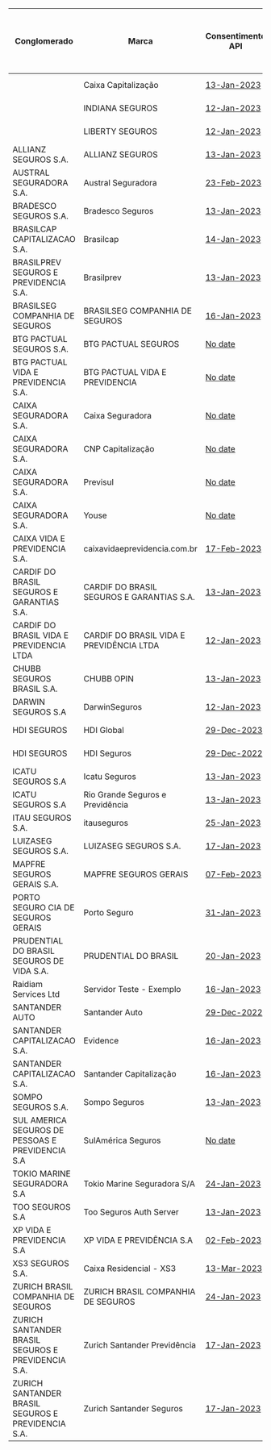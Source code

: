 |                         Conglomerado                          |                     Marca                     |                                                                                                                 Consentimento API                                                                                                                  |                                                                                                                                                     Dados Cadastrais (PF) API                                                                                                                                                     |                                                                                                                                                      Dados Cadastrais (PJ) API                                                                                                                                                      |                                                                                                                         Resources API                                                                                                                         | Aceitação e Sucursal no exterior API | Riscos Financeiros API |                                                                                                                              Patrimonial API                                                                                                                              | Responsabilidade API |
|----------------------------------------------------|-------------------------------------------|------------------------------------------------------------------------------------------------------------------------------------------------------------------------------------------------------------------------------------|-----------------------------------------------------------------------------------------------------------------------------------------------------------------------------------------------------------------------------------------------------------------------------------------------------------|-------------------------------------------------------------------------------------------------------------------------------------------------------------------------------------------------------------------------------------------------------------------------------------------------------------|---------------------------------------------------------------------------------------------------------------------------------------------------------------------------------------------------------------------------------------------------|---|---|-------------------------------------------------------------------------------------------------------------------------------------------------------------------------------------------------------------------------------------------------------------|---|
|                                                    | Caixa Capitalização                       | [13-Jan-2023](https://github.com/br-openinsurance/Conformance/blob/main/submissions/functional/consents/1.0.0/38155804_Caixa%20Capitalização%20Auth%20Server%20v1.0.0_consents_v1_13-01-2023.zip)                                  | [24-Feb-2023](https://github.com/br-openinsurance/Conformance/blob/09cfe671c22f381d955bab1666a6fe62165542a5/submissions/functional/personal/1.0.0/38155804_Caixa%20Capitaliza%C3%A7%C3%A3o%20Auth%20Server%20v1.0.0_personal_v1_24-02-2023.zip)                                                           |                                                                                                                                                                                                                                                                                                             | [13-Jan-2023](https://github.com/br-openinsurance/Conformance/blob/main/submissions/functional/resources/1.0.0/38155804_Caixa%20Capitalização%20Auth%20Server%20v1.0.0_resources_v1_13-01-2023.zip)                                               |   |   |                                                                                                                                                                                                                                                             |   |
|                                                    | INDIANA SEGUROS                           | [12-Jan-2023](https://github.com/br-openinsurance/Conformance/blob/main/submissions/functional/consents/1.0.0/61100145_%20IndianaSeguros_consents_v1_12-01-2023.zip)                                                               | [No date](https://github.com/br-openinsurance/Conformance/blob/main/submissions/functional/personal/1.0.0/61100145_IndianaSeguros-CustomerPersonal-v1_personal_v1_08-03-2023.zip)                                                                                                                         |                                                                                                                                                                                                                                                                                                             | [12-Jan-2023](https://github.com/br-openinsurance/Conformance/blob/main/submissions/functional/resources/1.0.0/61100145_%20IndianaSeguros_resources_v1_12-01-2023.zip)                                                                            |   |   |                                                                                                                                                                                                                                                             |   |
|                                                    | LIBERTY SEGUROS                           | [12-Jan-2023](https://github.com/br-openinsurance/Conformance/blob/main/submissions/functional/consents/1.0.0/61550141_LibertySeguros_consents_v1_12-01-2023.zip)                                                                  | [01-Mar-2023](https://github.com/br-openinsurance/Conformance/blob/1835581bd55cb2a04ce86501e7059b1f43c4b425/submissions/functional/personal/1.0.0/61550141_LibertySeguros-CustomerPersonal-v1_personal_v1_01-03-2023.zip)                                                                                 |                                                                                                                                                                                                                                                                                                             | [12-Jan-2023](https://github.com/br-openinsurance/Conformance/blob/main/submissions/functional/resources/1.0.0/61550141_LibertySeguros_resources_v1_12-01-2023.zip)                                                                               |   |   | [08-Mar-2023](https://github.com/br-openinsurance/Conformance/blob/main/submissions/functional/patrimonial/1.0.0/61550141_LibertySeguros%20Patrimonial%20v1_patrimonial_v1-RL-CR-CC-RNRO-LC-RE-RD-GE_08-03-2023.zip)                                        |   |
| ALLIANZ SEGUROS S.A.                               | ALLIANZ SEGUROS                           | [13-Jan-2023](https://github.com/br-openinsurance/Conformance/blob/main/submissions/functional/consents/1.0.0/61573796_Nexus%20for%20Open%20Insurance%20as%20of%20December%202022_consents_v1_13-01-2023.zip)                      |                                                                                                                                                                                                                                                                                                           |                                                                                                                                                                                                                                                                                                             | [13-Jan-2023](https://github.com/br-openinsurance/Conformance/blob/main/submissions/functional/resources/1.0.0/61573796_Nexus%20for%20Open%20Insurance%20as%20of%20December%202022_resources_v1_13-01-2023.zip)                                   |   |   |                                                                                                                                                                                                                                                             |   |
| AUSTRAL SEGURADORA S.A.                            | Austral Seguradora                        | [23-Feb-2023](https://github.com/br-openinsurance/Conformance/blob/579dd2c513d64b77965f3804c9962be1a1949073/submissions/functional/consents/1.0.0/11521976_AUSTRAL%20SEGURADORA_consents_v1_23-02-2023.zip)                        | [16-Mar-2023](https://github.com/br-openinsurance/Conformance/blob/07f6c0dc935949eee116ffe33563d56568e94cbc/submissions/functional/personal/1.0.0/11521976_AUSTRAL%20SEGURADORA_personal_v1_16-03-2023.zip)                                                                                               | [02-Mar-2023](https://github.com/br-openinsurance/Conformance/blob/c9b379f244c66d11fecae42e2846ed00f14af869/submissions/functional/business/1.0.0/11521976_AUSTRAL%20SEGURADORA_business_v1_02-03-2023.zip)                                                                                                 | [23-Feb-2023](https://github.com/br-openinsurance/Conformance/raw/main/submissions/functional/resources/1.0.0/11521976_AUSTRAL%20SEGURADORA_resources_v1_23-02-2023.zip)                                                                          |   |   | [08-Feb-2023](https://github.com/br-openinsurance/Conformance/blob/main/documents/dummy_files/Test-OPIN.zip)                                                                                                                                                |   |
| BRADESCO SEGUROS S.A.                              | Bradesco Seguros                          | [13-Jan-2023](https://github.com/br-openinsurance/Conformance/blob/main/submissions/functional/consents/1.0.0/33055146_1.0_consents_v1_13-01-2023.zip)                                                                             | [08-Mar-2023](https://github.com/br-openinsurance/Conformance/blob/main/submissions/functional/personal/1.0.0/33055146_1.0_personal_v1_08-03-2023.zip)                                                                                                                                                    | [15-Mar-2023](https://github.com/br-openinsurance/Conformance/blob/24f2b6b54b739af4a1ec35bfa93244a115d6a4ca/submissions/functional/business/1.0.0/33055146_1.0_business_v1_16-03-2023.zip)                                                                                                                  | [31-Jan-2023](https://github.com/br-openinsurance/Conformance/raw/main/submissions/functional/resources/1.0.0/33055146_1.0_resources_v1_30-01-2023.zip)                                                                                           |   |   | [17-Mar-2023](https://github.com/br-openinsurance/Conformance/blob/a42de607b54e079573c6a921b2c61fb7623508e8/submissions/functional/patrimonial/1.0.0/33055146_1.0_patrimonial_v1-RL_16-03-2023.zip)                                                         |   |
| BRASILCAP CAPITALIZACAO S.A.                       | Brasilcap                                 | [14-Jan-2023](https://github.com/br-openinsurance/Conformance/blob/main/submissions/functional/consents/1.0.0/15138043_Pedido%20Certificação%20-%20consentimento%20-%20Brasilcap%20Capitalização%20S.A_consents_v1_14-01-2023.zip) | [28-Feb-2023](https://github.com/br-openinsurance/Conformance/blob/main/submissions/functional/personal/1.0.0/15138043_Brasilcap%20Capitalização%20OpinInsurance%20v1_personal_v1_28-02-2023.zip)                                                                                                         | [13-Mar-2023](https://github.com/br-openinsurance/Conformance/blob/12beef6d48fd321d05edc171633d7a9ec16c74d5/submissions/functional/business/1.0.0/15138043_Brasilcap%20Capitaliza%C3%A7%C3%A3o%20OpinInsurance%20v1_business_v1_13-03-2023.zip)                                                             | [19-Jan-2023](https://github.com/br-openinsurance/Conformance/raw/main/submissions/functional/resources/1.0.0/15138043_Pedido%20certifica%C3%A7%C3%A3o%20-%20recurso%20-%20Brasilcap%20Capitaliza%C3%A7%C3%A3o%20S.A_resources_v1_19-01-2023.zip) |   |   |                                                                                                                                                                                                                                                             |   |
| BRASILPREV SEGUROS E PREVIDENCIA S.A.              | Brasilprev                                | [13-Jan-2023](https://github.com/br-openinsurance/Conformance/blob/main/submissions/functional/consents/1.0.0/27665207_brasilprev2022_consents_v1_13-01-2023.zip)                                                                  | [24-Feb-2023](https://github.com/br-openinsurance/Conformance/blob/e3ca0cc0a1c70edcbb4208b63a9aef4d79994295/submissions/functional/personal/1.0.0/27665207_brasilprev2022%20PersonalData_personal_v1_01-03-2023.zip)                                                                                      |                                                                                                                                                                                                                                                                                                             | [12-Jan-2023](https://github.com/br-openinsurance/Conformance/blob/main/submissions/functional/resources/1.0.0/27665207_brasilprev2022_resources_v1_12-01-2023.zip)                                                                               |   |   |                                                                                                                                                                                                                                                             |   |
| BRASILSEG COMPANHIA DE SEGUROS                     | BRASILSEG COMPANHIA DE SEGUROS            | [16-Jan-2023](https://github.com/br-openinsurance/Conformance/blob/main/submissions/functional/consents/1.0.0/28196889_Opus%20Open%20Insurance%20v1_consents_v1_13-01-2023.zip)                                                    | [05-Mar-2023](https://github.com/br-openinsurance/Conformance/raw/main/submissions/functional/personal/1.0.0/28196889_Opus%20Open%20Insurance%20v1%204.1.43_personal_v1_24-02-2023.zip)                                                                                                                   | [03-Mar-2023](https://github.com/br-openinsurance/Conformance/blob/73b0722bff770f3119e8835dfc528daa92edffca/submissions/functional/business/1.0.0/28196889_Opus%20Open%20Insurance%20v1_business_v1_24-02-2023.zip)                                                                                         | [16-Jan-2023](https://github.com/br-openinsurance/Conformance/blob/main/submissions/functional/resources/1.0.0/28196889_Opus%20Open%20Insurance%20v1_resources_v1_12-01-2023.zip)                                                                 |   |   | [03-Mar-2023](https://github.com/br-openinsurance/Conformance/blob/2d6eef9c286d28d909a2992320f99323b5d39d7b/submissions/functional/patrimonial/1.0.0/28196889_Opus%20Open%20Insurance%20v1%204.1.43_patrimonial_v1-RL_24-02-2023.zip)                       |   |
| BTG PACTUAL SEGUROS S.A.                           | BTG PACTUAL SEGUROS                       | [No date](https://github.com/br-openinsurance/Conformance/blob/main/submissions/functional/consents/1.0.0/32724962_BTG%20Seguros%20Open%20Insurance%20Auth%20Server%201.0_consents_v1_18-01-2023.zip)                              |                                                                                                                                                                                                                                                                                                           |                                                                                                                                                                                                                                                                                                             | [No date](https://github.com/br-openinsurance/Conformance/blob/main/submissions/functional/resources/1.0.0/32724962_BTG%20Seguros%20Open%20Insurance%20Auth%20Server%201.0_resources_v1_18-01-2023.zip)                                           |   |   |                                                                                                                                                                                                                                                             |   |
| BTG PACTUAL VIDA E PREVIDENCIA S.A.                | BTG PACTUAL VIDA E PREVIDENCIA            | [No date](https://github.com/br-openinsurance/Conformance/blob/main/submissions/functional/consents/1.0.0/19449767_BTG%20Previdencia%20Open%20Insurance%20Auth%20Server%201.0_consents_v1_20-01-2023.zip)                          |                                                                                                                                                                                                                                                                                                           |                                                                                                                                                                                                                                                                                                             | [No date](https://github.com/br-openinsurance/Conformance/blob/main/submissions/functional/resources/1.0.0/19449767_BTG%20Previdencia%20Open%20Insurance%20Auth%20Server%201.0_resources_v1_18-01-2023.zip)                                       |   |   |                                                                                                                                                                                                                                                             |   |
| CAIXA SEGURADORA S.A.                              | Caixa Seguradora                          | [No date](https://github.com/br-openinsurance/Conformance/blob/main/submissions/functional/consents/1.0.0/34020354_Caixa%20Seguradora_consents_v1_11-01-2023.zip)                                                                  |                                                                                                                                                                                                                                                                                                           |                                                                                                                                                                                                                                                                                                             | [No date](https://github.com/br-openinsurance/Conformance/raw/main/submissions/functional/resources/1.0.0/34020354_CaixaSeguradora_resources_v1_02-03-2023.zip)                                                                                   |   |   | [No date](https://github.com/br-openinsurance/Conformance/blob/5b93c5c704792b6c240b9d7d421516d443fab379/submissions/functional/patrimonial/1.0.0/34020354_Caixa%20Seguradora_patrimonial_v1_04-01-2023.zip)                                                 |   |
| CAIXA SEGURADORA S.A.                              | CNP Capitalização                         | [No date](https://github.com/br-openinsurance/Conformance/blob/main/submissions/functional/consents/1.0.0/01599296_CNPCapitalizacao_consents_v1_20-01-2023.zip)                                                                    | [No date](https://github.com/br-openinsurance/Conformance/blob/85e89b4914ce7b9c1fc169d274579f64194341f0/submissions/functional/personal/1.0.0/01599296_CNPCapitalizacao_personal_v1_01-03-2023.zip)                                                                                                       |                                                                                                                                                                                                                                                                                                             | [No date](https://github.com/br-openinsurance/Conformance/raw/main/submissions/functional/resources/1.0.0/01599296_CNPcap_resources_v1_03-03-2023.zip)                                                                                            |   |   |                                                                                                                                                                                                                                                             |   |
| CAIXA SEGURADORA S.A.                              | Previsul                                  | [No date](https://github.com/br-openinsurance/Conformance/blob/14daefe6e6226235bbd9ce7c50f5fc7118857951/submissions/functional/consents/1.0.0/92751213_Previsul_consents_v1_11-01-2023.zip)                                        | [No date](https://github.com/br-openinsurance/Conformance/blob/main/submissions/functional/personal/1.0.0/92751213_Previsul_personal_v1_06-03-2023.zip)                                                                                                                                                   | [No date](https://github.com/br-openinsurance/Conformance/blob/b8c192acdbf2889ad40330eea225d4342518ab61/submissions/functional/business/1.0.0/92751213_Previsul_business_v1_04-01-2023.zip)                                                                                                                 | [No date](https://github.com/br-openinsurance/Conformance/raw/main/submissions/functional/resources/1.0.0/92751213_%20Previsul_resources_v1_02-03-2023.zip)                                                                                       |   |   | [No date](https://github.com/br-openinsurance/Conformance/blob/5b93c5c704792b6c240b9d7d421516d443fab379/submissions/functional/patrimonial/1.0.0/92751213_Previsul_patrimonial_v1_04-01-2023.zip)                                                           |   |
| CAIXA SEGURADORA S.A.                              | Youse                                     | [No date](https://github.com/br-openinsurance/Conformance/blob/14daefe6e6226235bbd9ce7c50f5fc7118857951/submissions/functional/consents/1.0.0/34020354_Youse_consents_v1_11-01-2023.zip)                                           |                                                                                                                                                                                                                                                                                                           | [No date](https://github.com/br-openinsurance/Conformance/blob/04a20af4dd4ac19b349901d8fbd959d2375a0b80/submissions/functional/business/1.0.0/34020354_Youse_business_v1_01-03-2023.zip)                                                                                                                    | [No date](https://github.com/br-openinsurance/Conformance/raw/main/submissions/functional/resources/1.0.0/24856160_%20Youse_resources_v1_02-03-2023.zip)                                                                                          |   |   |                                                                                                                                                                                                                                                             |   |
| CAIXA VIDA E PREVIDENCIA S.A.                      | caixavidaeprevidencia.com.br              | [17-Feb-2023](https://github.com/br-openinsurance/Conformance/blob/60a8b7872544ae35fb10db8ffef9e9736b3d77c8/submissions/functional/consents/1.0.0/03730204_Caixa%20Vida%20e%20Previd%C3%AAncia%20S.A._consents_v1_17-02-2023.zip)  |                                                                                                                                                                                                                                                                                                           |                                                                                                                                                                                                                                                                                                             | [24-Feb-2023](https://github.com/br-openinsurance/Conformance/blob/88618905f364b7deccdeb4bfc34c267abe261119/submissions/functional/resources/1.0.0/03730204_Caixa%20Vida%20e%20Previd%C3%AAncia%20S.A._resources_v1_24-02-2023.zip)               |   |   |                                                                                                                                                                                                                                                             |   |
| CARDIF DO BRASIL SEGUROS E GARANTIAS S.A.          | CARDIF DO BRASIL SEGUROS E GARANTIAS S.A. | [13-Jan-2023](https://github.com/br-openinsurance/Conformance/blob/main/submissions/functional/consents/1.0.0/08279191_Cardif-Seguros-LinaB3-Opin-v.1.0_consents_v1_13-01-2023.zip)                                                |                                                                                                                                                                                                                                                                                                           |                                                                                                                                                                                                                                                                                                             | [12-Jan-2023](https://github.com/br-openinsurance/Conformance/blob/main/submissions/functional/resources/1.0.0/08279191_Cardif-Seguros-LinaB3-Opin-v.1.0_resources_v1_12-01-2023.zip)                                                             |   |   |                                                                                                                                                                                                                                                             |   |
| CARDIF DO BRASIL VIDA E PREVIDENCIA LTDA           | CARDIF DO BRASIL VIDA E PREVIDÊNCIA LTDA  | [12-Jan-2023](https://github.com/br-openinsurance/Conformance/blob/main/submissions/functional/consents/1.0.0/03546261_Cardif-Vida-LinaB3-Opin-v.1.0_consents_v1_12-01-2023.zip)                                                   |                                                                                                                                                                                                                                                                                                           |                                                                                                                                                                                                                                                                                                             | [12-Jan-2023](https://github.com/br-openinsurance/Conformance/blob/main/submissions/functional/resources/1.0.0/03546261_Cardif-Vida-LinaB3-Opin-v.1.0_resources_v1_12-01-2023.zip)                                                                |   |   |                                                                                                                                                                                                                                                             |   |
| CHUBB SEGUROS BRASIL S.A.                          | CHUBB OPIN                                | [13-Jan-2023](https://github.com/br-openinsurance/Conformance/blob/main/submissions/functional/consents/1.0.0/03502099_Chubb%20Opin%20v1.0_consents_v1_13-01-2023.zip)                                                             | [23-Jan-2023](https://github.com/br-openinsurance/Conformance/blob/main/submissions/functional/personal/1.0.0/99999999_dummy%20deployment_personal_v1_23-01-2023.zip)                                                                                                                                     | [23-Jan-2023](https://github.com/br-openinsurance/Conformance/blob/main/submissions/functional/business/1.0.0/99999999_dummy%20deployment_business_v1_23-01-2023.zip)                                                                                                                                       | [13-Jan-2023](https://github.com/br-openinsurance/Conformance/blob/main/submissions/functional/resources/1.0.0/03502099_Chubb%20Opin%20v1.0_resources_v1_13-01-2023.zip)                                                                          |   |   | [23-Jan-2023](https://github.com/br-openinsurance/Conformance/blob/main/submissions/functional/patrimonial/1.0.0/99999999_dummy%20deployment_patrimonial_v1_23-01-2023.zip)                                                                                 |   |
| DARWIN SEGUROS S.A                                 | DarwinSeguros                             | [12-Jan-2023](https://github.com/br-openinsurance/Conformance/blob/main/submissions/functional/consents/1.0.0/44187990_Darwin-LinaB3-Opin-v.1.0_consents_v1_12-01-2023.zip)                                                        | [01-Sep-2022](https://github.com/br-openinsurance/Conformance/blob/main/submissions/functional/personal/1.0.0/44187990_Darwin-B3-Lina-Opin-v1.0_personal_v1_28-02-2023.zip)                                                                                                                               | [01-Sep-2022](https://github.com/br-openinsurance/Conformance/blob/main/documents/dummy_files/Test-OPIN.zip)                                                                                                                                                                                                | [12-Jan-2023](https://github.com/br-openinsurance/Conformance/blob/main/submissions/functional/resources/1.0.0/44187990_Darwin-LinaB3-Opin-v.1.0_resources_v1_12-01-2023.zip)                                                                     |   |   |                                                                                                                                                                                                                                                             |   |
| HDI SEGUROS                                        | HDI Global                                | [29-Dec-2023](https://github.com/br-openinsurance/Conformance/raw/6269656774d9a527e45488adf65caf2da82e6842/submissions/functional/resources/1.0.0/29980158_HDI-Global-B3-Lina-Opin-v.1.0_resources_v1_23-02-2023.zip)              |                                                                                                                                                                                                                                                                                                           | [01-Mar-2023](https://github.com/br-openinsurance/Conformance/blob/53e9e357d2d6ad1654154dccc14ef8c559bb00f4/submissions/functional/business/1.0.0/18096627_HDI-Global-B3-Lina-Opin-v1_business_v1_01-03-2023.zip)                                                                                           | [29-Dec-2022](https://github.com/br-openinsurance/Conformance/raw/6269656774d9a527e45488adf65caf2da82e6842/submissions/functional/consents/1.0.0/29980158_HDI-Global-B3-Lina-Opin-v.1.0_consents_v1_23-02-2023.zip)                               |   |   |                                                                                                                                                                                                                                                             |   |
| HDI SEGUROS                                        | HDI Seguros                               | [29-Dec-2022](https://github.com/br-openinsurance/Conformance/blob/c5220c61ee2eb1ea90a20c7a7dc8490e11686a53/submissions/functional/consents/1.0.0/29980158_HDI-Seguros-B3-Lina-Opin-v.1.0_consents_v1_16-02-2023.zip)              | [01-Mar-2023](https://github.com/br-openinsurance/Conformance/blob/c81d0c3cbe7d6d19816994272a8256f23598cf28/submissions/functional/personal/1.0.0/29980158_HDI-Seguros-B3-Lina-Opin-v1.0_personal_v1_28-02-2023.zip)                                                                                      |                                                                                                                                                                                                                                                                                                             | [29-Dec-2022](https://github.com/br-openinsurance/Conformance/raw/6269656774d9a527e45488adf65caf2da82e6842/submissions/functional/resources/1.0.0/29980158_HDI-Seguros-B3-Lina-Opin-v.1.0_resources_v1_23-02-2023.zip)                            |   |   | [01-Mar-2023](https://github.com/br-openinsurance/Conformance/blob/91ec46878784e93a79eb0fffc711cc8fe1a7ed00/submissions/functional/patrimonial/1.0.0/29980158_HDI-Seguros-B3-Lina-Opin-v1_patrimonial_v1-RL-CR-CC-RNRO-GB-LC-RE-AB-RD-GE_15-03-2023.zip)    |   |
| ICATU SEGUROS S.A                                  | Icatu Seguros                             | [13-Jan-2023](https://github.com/br-openinsurance/Conformance/blob/main/submissions/functional/consents/1.0.0/42283770_Icatu%20Seguros%20Auth%20Server%20v1.0.0_consents_v1_13-01-2023.zip)                                        | [01-Mar-2023](https://github.com/br-openinsurance/Conformance/blob/0b34a9f4534b7584b337016287d3475bd255a613/submissions/functional/personal/1.0.0/42283770_Icatu%20Seguros%20Auth%20Server%20v1.0.0_personal_v1_01-03-2023.zip)                                                                           |                                                                                                                                                                                                                                                                                                             | [13-Jan-2023](https://github.com/br-openinsurance/Conformance/blob/main/submissions/functional/resources/1.0.0/42283770_Icatu%20Seguros%20Auth%20Server%20v1.0.0_resources_v1_13-01-2023.zip)                                                     |   |   |                                                                                                                                                                                                                                                             |   |
| ICATU SEGUROS S.A                                  | Rio Grande Seguros e Previdência          | [13-Jan-2023](https://github.com/br-openinsurance/Conformance/blob/main/submissions/functional/consents/1.0.0/01582075_Rio%20Grande%20Seguradora%20Auth%20Server%20v1.0.0_consents_v1_13-01-2023.zip)                              | [23-Feb-2023](https://github.com/br-openinsurance/Conformance/blob/5c1f06f3767124e0d066ef962073cbf84506c003/submissions/functional/personal/1.0.0/01582075_Rio%20Grande%20Seguradora%20Auth%20Server%20v1.0.0_personal_v1_23-02-2023.zip)                                                                 |                                                                                                                                                                                                                                                                                                             | [13-Jan-2023](https://github.com/br-openinsurance/Conformance/blob/main/submissions/functional/resources/1.0.0/01582075_Rio%20Grande%20Seguradora%20Auth%20Server%20v1.0.0_resources_v1_13-01-2023.zip)                                           |   |   |                                                                                                                                                                                                                                                             |   |
| ITAU SEGUROS S.A.                                  | itauseguros                               | [25-Jan-2023](https://github.com/br-openinsurance/Conformance/blob/main/submissions/functional/consents/1.0.0/61557039_CIAM%20consent%20V.1.0%20Janeiro%202023_consents_v1_25-01-2023.zip)                                         |                                                                                                                                                                                                                                                                                                           |                                                                                                                                                                                                                                                                                                             | [25-Jan-2023](https://github.com/br-openinsurance/Conformance/blob/main/submissions/functional/resources/1.0.0/61557039_CIAM%20resource%20V.1.0%20Janeiro%202023_resources_v1_25-01-2023.zip)                                                     |   |   |                                                                                                                                                                                                                                                             |   |
| LUIZASEG SEGUROS S.A.                              | LUIZASEG SEGUROS S.A.                     | [17-Jan-2023](https://github.com/br-openinsurance/Conformance/blob/main/submissions/functional/consents/1.0.0/07746953_LuizaSeg-LinaB3-Opin-v.1.0_consents_v1_17-01-2023.zip)                                                      |                                                                                                                                                                                                                                                                                                           |                                                                                                                                                                                                                                                                                                             | [12-Jan-2023](https://github.com/br-openinsurance/Conformance/blob/main/submissions/functional/resources/1.0.0/07746953_LuizaSeg-LinaB3-Opin-v.1.0_resources_v1_12-01-2023.zip)                                                                   |   |   |                                                                                                                                                                                                                                                             |   |
| MAPFRE SEGUROS GERAIS S.A.                         | MAPFRE SEGUROS GERAIS                     | [07-Feb-2023](https://github.com/br-openinsurance/Conformance/blob/main/submissions/functional/consents/1.0.0/61074175_MAPFRE%20Transmissor%201.0_consents_v1_07-02-2023.zip)                                                      |                                                                                                                                                                                                                                                                                                           |                                                                                                                                                                                                                                                                                                             | [07-Feb-2023](https://github.com/br-openinsurance/Conformance/blob/main/submissions/functional/resources/1.0.0/61074175_MAPFRE%20Transmissor%201.0_resources_v1_07-02-2023.zip)                                                                   |   |   | [30-Jan-2023](https://github.com/br-openinsurance/Conformance/blob/main/submissions/functional/patrimonial/1.0.0/61074175_MAPFRE%20Transmissor%201.0_patrimonial_v1-RL-CR-CC-RNRO-GB-LC-RE-AB-RD-GE_07-02-2023.zip)                                         |   |
| PORTO SEGURO CIA DE SEGUROS GERAIS                 | Porto Seguro                              | [31-Jan-2023](https://github.com/br-openinsurance/Conformance/blob/main/submissions/functional/consents/1.0.0/61198164_Open%20Insurance%20Brazil%20v1.0_consents_v1_31-01-2023.zip)                                                |                                                                                                                                                                                                                                                                                                           |                                                                                                                                                                                                                                                                                                             | [13-Feb-2022](https://github.com/br-openinsurance/Conformance/blob/cad306cb7c69185ec46d546477ae51ebccb8d4b8/submissions/functional/resources/1.0.0/61198164_Open%20Insurance%20Brazil%20v1.0_resources_v1_13-02-2023.zip)                         |   |   |                                                                                                                                                                                                                                                             |   |
| PRUDENTIAL DO BRASIL SEGUROS DE VIDA S.A.          | PRUDENTIAL DO BRASIL                      | [20-Jan-2023](https://github.com/br-openinsurance/Conformance/blob/3bed4db2cb23ae07f82354e753f0c1dc4730c8e9/submissions/functional/consents/1.0.0/33061813_Prudential%20Opin%20v.1.0_consents_v1_17-01-2023.zip)                   |                                                                                                                                                                                                                                                                                                           |                                                                                                                                                                                                                                                                                                             | [20-Jan-2023](https://github.com/br-openinsurance/Conformance/blob/3bed4db2cb23ae07f82354e753f0c1dc4730c8e9/submissions/functional/resources/1.0.0/33061813_Prudential%20Opin%20v.1.0_resources_v1_17-01-2023.zip)                                |   |   |                                                                                                                                                                                                                                                             |   |
| Raidiam Services Ltd                               | Servidor Teste - Exemplo                  | [16-Jan-2023](https://github.com/br-openinsurance/Conformance/blob/main/submissions/functional/consents/1.0.0/33055146_1.0_consents_v1_13-01-2023.zip)                                                                             |                                                                                                                                                                                                                                                                                                           |                                                                                                                                                                                                                                                                                                             |                                                                                                                                                                                                                                                   |   |   |                                                                                                                                                                                                                                                             |   |
| SANTANDER AUTO                                     | Santander Auto                            | [29-Dec-2022](https://github.com/br-openinsurance/Conformance/blob/c5220c61ee2eb1ea90a20c7a7dc8490e11686a53/submissions/functional/consents/1.0.0/30617319_Santander-Auto-B3-Lina-Opin-v.1.0_consents_v1_16-02-2023.zip)           |                                                                                                                                                                                                                                                                                                           | [01-Mar-2023](https://github.com/br-openinsurance/Conformance/blob/53e9e357d2d6ad1654154dccc14ef8c559bb00f4/submissions/functional/business/1.0.0/30617319_Santander-Auto-B3-Lina-Opin-v1_business_v1_01-03-2023.zip)                                                                                       | [29-Dec-2022](https://github.com/br-openinsurance/Conformance/blob/11234f490fe3752c35e2b80e0e1ceb28e9db9c00/submissions/functional/resources/1.0.0/30617319_Santander-Auto-B3-Lina-Opin-v.1.0_resources_v1_16-02-2023.zip)                        |   |   |                                                                                                                                                                                                                                                             |   |
| SANTANDER CAPITALIZACAO S.A.                       | Evidence                                  | [16-Jan-2023](https://github.com/br-openinsurance/Conformance/blob/main/submissions/functional/consents/1.0.0/13615969_EVIDENCE-PREVIDENCIA-SA-CONSENTS-13-JANUARY-2023_consents_v1_16-01-2023.zip)                                | [13-Mar-2023](https://github.com/br-openinsurance/Conformance/blob/main/submissions/functional/personal/1.0.0/13615969_EVIDENCE-PREVIDENCIA-SA-API-CUSTOMER-PERSONAL-01-MAR-2023_personal_v1_28-02-2023.zip)                                                                                              | [13-Mar-2023](https://github.com/br-openinsurance/Conformance/blob/c81d0c3cbe7d6d19816994272a8256f23598cf28/submissions/functional/business/1.0.0/13615969_EVIDENCE-PREVIDENCIA-SA-API-CUSTOMER-BUSINESS-01-MAR-2023_business_v1_01-03-2023.zip)                                                            | [13-Jan-2023](https://github.com/br-openinsurance/Conformance/blob/main/submissions/functional/resources/1.0.0/13615969_EVIDENCE-PREVIDENCIA-SA-API-RESOURCES-13-JANUARY-2023_resources_v1_13-01-2023.zip)                                        |   |   |                                                                                                                                                                                                                                                             |   |
| SANTANDER CAPITALIZACAO S.A.                       | Santander Capitalização                   | [16-Jan-2023](https://github.com/br-openinsurance/Conformance/blob/main/submissions/functional/consents/1.0.0/03209092_SANTANDER-CAPITALIZACAO-SA-CONSENTS-13-JANUARY-2023_consents_v1_16-01-2023.zip)                             | [15-Mar-2023](https://github.com/br-openinsurance/Conformance/blob/92947eb57c5923bb43a1ff8712d64695fdb2fe5e/submissions/functional/personal/1.0.0/03209092_SANTANDER-CAPITALIZACAO-SA-API-CUSTOMER-PERSONAL-01-MAR-2023_personal_v1_28-02-2023.zip)                                                       | [15-Mar-2023](https://github.com/br-openinsurance/Conformance/blob/92947eb57c5923bb43a1ff8712d64695fdb2fe5e/submissions/functional/business/1.0.0/03209092_SANTANDER-CAPITALIZACAO-SA-API-CUSTOMER-BUSINESS-01-MAR-2023_business_v1_01-03-2023.zip)                                                         | [13-Jan-2023](https://github.com/br-openinsurance/Conformance/blob/main/submissions/functional/resources/1.0.0/03209092_SANTANDER-CAPITALIZACAO-SA-API-RESOURCES-13-JANUARY-2023_resources_v1_13-01-2023.zip)                                     |   |   |                                                                                                                                                                                                                                                             |   |
| SOMPO SEGUROS S.A.                                 | Sompo Seguros                             | [13-Jan-2023](https://github.com/br-openinsurance/Conformance/blob/main/submissions/functional/consents/1.0.0/61383493_Sompo%20OPIN%20v1_consents_v1_13-01-2023.zip)                                                               | [01-Mar-2023](https://github.com/br-openinsurance/Conformance/blob/12beef6d48fd321d05edc171633d7a9ec16c74d5/submissions/functional/personal/1.0.0/61383493_Sompo%20OPIN%20v1_personal_v1_01-03-2023.zip)                                                                                                  | [01-Mar-2023](https://github.com/br-openinsurance/Conformance/blob/c81d0c3cbe7d6d19816994272a8256f23598cf28/submissions/functional/business/1.0.0/61383493_Sompo%20OPIN%20v1_business_v1_01-03-2023.zip)                                                                                                    | [19-Jan-2023](https://github.com/br-openinsurance/Conformance/raw/main/submissions/functional/resources/1.0.0/61383493_Sompo%20OPIN%20v1_resources_v1_19-01-2023.zip)                                                                             |   |   | [01-Mar-2023](https://github.com/br-openinsurance/Conformance/blob/main/submissions/functional/patrimonial/1.0.0/61383493_Sompo%20OPIN%20v1_patrimonial_v1-RL_01-03-2023.zip)                                                                               |   |
| SUL AMERICA SEGUROS DE PESSOAS E PREVIDENCIA S.A   | SulAmérica Seguros                        | [No date](https://github.com/br-openinsurance/Conformance/blob/main/submissions/functional/consents/1.0.0/01704513_SulAmericaSeguros_consents_v1_12-01-2023.zip)                                                                   | [24-Feb-2023](https://github.com/br-openinsurance/Conformance/blob/main/submissions/functional/personal/1.0.0/01704513_SulAmérica-Seguros-B3-Lina-Opin-v1.0_personal_v1_28-02-2023.zip)                                                                                                                   | [24-Feb-2023](https://github.com/br-openinsurance/Conformance/blob/main/submissions/functional/business/1.0.0/01704513_SulAm%C3%A9rica-Seguros-B3-Lina-Opin-v1.0_business_v1_01-03-2023.zip)                                                                                                                | [16-Jan-2023](https://github.com/br-openinsurance/Conformance/blob/main/submissions/functional/resources/1.0.0/01704513_SulAmericaSeguros_resources_v1_12-01-2023.zip)                                                                            |   |   |                                                                                                                                                                                                                                                             |   |
| TOKIO MARINE SEGURADORA S.A                        | Tokio Marine Seguradora S/A               | [24-Jan-2023](https://github.com/br-openinsurance/Conformance/blob/bcd59cf6b1bb49708e7b588297076324657acfa1/submissions/functional/consents/1.0.0/33164021_Tokio%20Marine%20Seguradora%20SA_consents_v1_24-01-2023.zip)            |                                                                                                                                                                                                                                                                                                           |                                                                                                                                                                                                                                                                                                             | [24-Jan-2023](https://github.com/br-openinsurance/Conformance/blob/bcd59cf6b1bb49708e7b588297076324657acfa1/submissions/functional/resources/1.0.0/33164021_Tokio%20Marine%20Seguradora%20SA_resources_v1_24-01-2023.zip)                         |   |   |                                                                                                                                                                                                                                                             |   |
| TOO SEGUROS S.A                                    | Too Seguros Auth Server                   | [13-Jan-2023](https://github.com/br-openinsurance/Conformance/blob/main/submissions/functional/consents/1.0.0/33245762_Too%20Seguros%20Auth%20Server%201.0.0_consents_v1_13-01-2023.zip)                                           | [01-Mar-2023](https://github.com/br-openinsurance/Conformance/raw/main/submissions/functional/personal/1.0.0/33245762_Too%20Seguros%20Auth%20Server%201.0.0_personal_v1_14-02-2023.zip)                                                                                                                   | [01-Mar-2023](https://github.com/br-openinsurance/Conformance/raw/main/submissions/functional/business/1.0.0/33245762_Too%20Seguros%20Auth%20Server%201.0.0_business_v1_14-02-2023.zip)                                                                                                                     | [13-Jan-2023](https://github.com/br-openinsurance/Conformance/blob/main/submissions/functional/resources/1.0.0/33245762_Too%20Seguros%20Auth%20Server%201.0.0_resources_v1_13-10-2023.zip)                                                        |   |   | [01-Mar-2023](https://github.com/br-openinsurance/Conformance/raw/main/submissions/functional/patrimonial/1.0.0/33245762_Too%20Seguros%20Auth%20Server%201.0.0_patrimonial_v1-RL-CR-CC-RNRO-GB-LC-RE-AB-RD-GE_24-02-2023.zip)                               |   |
| XP VIDA E PREVIDENCIA S.A                          | XP VIDA E PREVIDÊNCIA S.A                 | [02-Feb-2023](https://github.com/br-openinsurance/Conformance/blob/331b4628306cfc804547703d385eed7184588ec5/submissions/functional/consents/1.0.0/29408732_XP-Seguros-Opin-1_consents_v1_02-02-2023.zip)                           |                                                                                                                                                                                                                                                                                                           |                                                                                                                                                                                                                                                                                                             | [02-Feb-2023](https://github.com/br-openinsurance/Conformance/blob/main/submissions/functional/resources/1.0.0/29408732_XP-Seguros-Opin-1_resources_v1_02-02-2023.zip)                                                                            |   |   |                                                                                                                                                                                                                                                             |   |
| XS3 SEGUROS S.A.                                   | Caixa Residencial - XS3                   | [13-Mar-2023](https://github.com/br-openinsurance/Conformance/blob/main/submissions/functional/consents/1.0.0/38155802_Functional%20Test%20API%20RESOURCES%20v1.0_consents_v1_28-02-2023.zip)                                      |                                                                                                                                                                                                                                                                                                           |                                                                                                                                                                                                                                                                                                             | [13-Mar-2023](https://github.com/br-openinsurance/Conformance/blob/c81d0c3cbe7d6d19816994272a8256f23598cf28/submissions/functional/resources/1.0.0/38155802_Functional%20Test%20API%20RESOURCES%20v1.0_resources_v1_28-02-2023.zip)               |   |   |                                                                                                                                                                                                                                                             |   |
| ZURICH BRASIL COMPANHIA DE SEGUROS                 | ZURICH BRASIL COMPANHIA DE SEGUROS        | [24-Jan-2023](https://github.com/br-openinsurance/Conformance/blob/main/submissions/functional/consents/1.0.0/96348677_OpenInsurance%20v1.0_consents_v1_24-01-2023.zip)                                                            |                                                                                                                                                                                                                                                                                                           |                                                                                                                                                                                                                                                                                                             | [24-Jan-2023](https://github.com/br-openinsurance/Conformance/blob/main/submissions/functional/consents/1.0.0/96348677_OpenInsurance%20v1.0_consents_v1_24-01-2023.zip)                                                                           |   |   |                                                                                                                                                                                                                                                             |   |
| ZURICH SANTANDER BRASIL SEGUROS E PREVIDENCIA S.A. | Zurich Santander Previdência              | [17-Jan-2023](https://github.com/br-openinsurance/Conformance/blob/main/submissions/functional/consents/1.0.0/87376109_ZURICH-SANTANDER-BRASIL-SEGUROS-E-PREVIDENCIA-SA-API-13-JANUARY-2023_consents_v1_17-01-2023.zip)            | [13-Mar-2023](https://github.com/br-openinsurance/Conformance/blob/main/submissions/functional/personal/1.0.0/87376109_ZURICH-SANTANDER-BRASIL-SEGUROS-E-PREVIDENCIA-SA-MARCA-ZURICH-SANTANDER-PREVIDENCIA-API-CUSTOMER-PERSONAL-01-MAR-2023_personal_v1_28-02-2023.zip)                                  | [13-Mar-2023](https://github.com/br-openinsurance/Conformance/blob/c81d0c3cbe7d6d19816994272a8256f23598cf28/submissions/functional/business/1.0.0/87376109_ZURICH-SANTANDER-BRASIL-SEGUROS-E-PREVIDENCIA-SA-MARCA-ZURICH-SANTANDER-PREVIDENCIA-API-CUSTOMER-BUSINES-01-MAR-2023_business_v1_28-02-2023.zip) | [13-Jan-2023](https://github.com/br-openinsurance/Conformance/blob/main/submissions/functional/resources/1.0.0/87376109_ZURICH-SANTANDER-BRASIL-SEGUROS-E-PREVIDENCIA-SA-API-13-JANUARY-2023_resources_v1_13-01-2023.zip)                         |   |   | [No date](https://github.com/br-openinsurance/Conformance/blob/main/submissions/functional/consents/1.0.0/87376109_ZURICH-SANTANDER-BRASIL-SEGUROS-E-PREVIDENCIA-SA-API-13-JANUARY-2023_consents_v1_17-01-2023.zip)                                         |   |
| ZURICH SANTANDER BRASIL SEGUROS E PREVIDENCIA S.A. | Zurich Santander Seguros                  | [17-Jan-2023](https://github.com/br-openinsurance/Conformance/blob/main/submissions/functional/consents/1.0.0/87376109_ZURICH-SANTANDER-BRASIL-SEGUROS-E-PREVIDENCIA-SA-API-13-JANUARY-2023_consents_v1_17-01-2023.zip)            | [13-Mar-2023](https://github.com/br-openinsurance/Conformance/blob/c81d0c3cbe7d6d19816994272a8256f23598cf28/submissions/functional/personal/1.0.0/87376109_ZURICH-SANTANDER-BRASIL-SEGUROS-E-PREVIDENCIA-SA-MARQUE-ZURICH-SANTANDER-SEGUROS-API-CUSTOMER-PERSONAL-01-MAR-2023_personal_v1_28-02-2023.zip) | [15-Mar-2023](https://github.com/br-openinsurance/Conformance/blob/92947eb57c5923bb43a1ff8712d64695fdb2fe5e/submissions/functional/business/1.0.0/87376109_ZURICH-SANTANDER-BRASIL-SEGUROS-E-PREVIDENCIA-SA-MARCA-ZURICH-SANTANDER-SEGUROS-API-CUSTOMER-BUSINES-01-MAR-2023_business_v1_28-02-2023.zip)     | [13-Jan-2023](https://github.com/br-openinsurance/Conformance/blob/main/submissions/functional/resources/1.0.0/87376109_ZURICH-SANTANDER-BRASIL-SEGUROS-E-PREVIDENCIA-SA-API-13-JANUARY-2023_resources_v1_13-01-2023.zip)                         |   |   | [13-Mar-2023](https://github.com/br-openinsurance/Conformance/blob/main/submissions/functional/patrimonial/1.0.0/87376109_ZURICH-SANTANDER-BRASIL-SEGUROS-E-PREVIDENCIA-SA-MARCA-ZURICH-SANTANDER-SEGUROS-API-PATRIMONIAL_patrimonial_v1-RL_28-02-2023.zip) |   |
